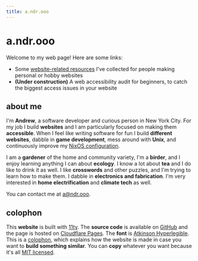 ```yaml
---
title: a.ndr.ooo
---
```


# a.ndr.ooo

Welcome to my web page! Here are some links:
<div class="lines-list">

- Some [website-related resources](website-stuff) I've collected for people making personal or hobby websites
- **(Under construction)** A web accessibility audit for beginners, to catch the biggest access issues in your website
</div>

## about me
I'm **Andrew**, a software developer and curious person in New York City. For my job I build **websites** and I am particularly focused on making them **accessible**. When I feel like writing software for fun I build **different websites**, dabble in **game development**, mess around with **Unix**, and continuously improve my [NixOS configuration](https://github.com/ndrooo/nix).

I am a **gardener** of the home and community variety, I'm a **birder**, and I enjoy learning anything I can about **ecology**. I know a lot about **tea** and I do like to drink it as well. I like **crosswords** and other puzzles, and I'm trying to learn how to make them. I dabble in **electronics and fabrication**. I'm very interested in **home electrification** and **climate tech** as well.

You can contact me at [a@ndr.ooo](mailto:a@ndr.ooo).

## colophon
This **website** is built with [11ty](https://www.11ty.dev/). The **source code** is available on [GitHub](https://github.com/ndrooo/a.ndr.ooo) and the page is hosted on [Cloudflare Pages](https://pages.cloudflare.com/). The **font** is [Atkinson Hyperlegible](https://www.brailleinstitute.org/freefont/). This is a [colophon](https://indieweb.org/colophon), which explains how the website is made in case you want to **build something similar**. You can **copy** whatever you want because it's all [MIT licensed](https://github.com/ndrooo/a.ndr.ooo/blob/main/LICENSE).

<webring-footer />
